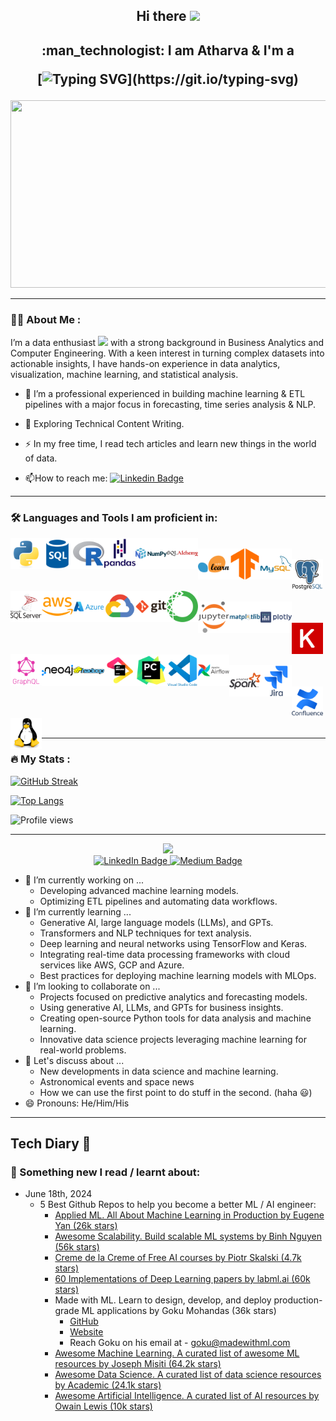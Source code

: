 <h2 align='center'>Hi there <img src="https://media.giphy.com/media/hvRJCLFzcasrR4ia7z/giphy.gif" width="30px"/></h2>

<h2 align='center'>:man_technologist: I am Atharva & I'm a 

[![Typing SVG](https://readme-typing-svg.demolab.com?font=Fira+Code&weight=200&size=16&pause=1000&color=FFFFFF&random=false&width=435&lines=Data+Scientist.;Data+Engineer.;Data+Analyst.;Machine+Learning+Engineer.)](https://git.io/typing-svg)
</h2> 

<div align="center">
  <img src="https://media.giphy.com/media/dWesBcTLavkZuG35MI/giphy.gif" width="600" height="300"/>
</div>

---

### :man_technologist: About Me :
I’m a data enthusiast <img src="https://media.giphy.com/media/WUlplcMpOCEmTGBtBW/giphy.gif" width="30"> with a strong background in Business Analytics and Computer Engineering. With a keen interest in turning complex datasets into actionable insights, I have hands-on experience in data analytics, visualization, machine learning, and statistical analysis.
- :telescope: I’m a professional experienced in building machine learning & ETL pipelines with a major focus in forecasting, time series analysis & NLP.

- :seedling: Exploring Technical Content Writing.

- :zap: In my free time, I read tech articles and learn new things in the world of data.

- :mailbox:How to reach me: [![Linkedin Badge](https://img.shields.io/badge/-kakbar-blue?style=flat&logo=Linkedin&logoColor=white)](https://www.linkedin.com/in/attharvaj3147/)

---

### :hammer_and_wrench: Languages and Tools I am proficient in:
<div>
  <img src="https://github.com/devicons/devicon/blob/master/icons/python/python-original.svg" title="Python" alt="Python" width="50" height="50" style="float:left; margin-right: 40;"/>&nbsp;&nbsp;&nbsp;&nbsp;&nbsp;&nbsp;
  <img src="https://github.com/devicons/devicon/blob/master/icons/azuresqldatabase/azuresqldatabase-plain.svg" title="SQL" alt="SQL" width="50" height="50" style="float:left; margin-right: 40;"/>&nbsp;&nbsp;&nbsp;&nbsp;&nbsp;&nbsp;
  <img src="https://github.com/devicons/devicon/blob/master/icons/r/r-original.svg" title="R" alt="R" width="50" height="50" style="float:left; margin-right: 40;"/>&nbsp;&nbsp;&nbsp;&nbsp;&nbsp;&nbsp;
  <img src="https://github.com/devicons/devicon/blob/master/icons/pandas/pandas-original-wordmark.svg" title="pandas" alt="pandas" width="50" height="50" style="float:left; margin-right: 40;"/>&nbsp;&nbsp;&nbsp;&nbsp;&nbsp;&nbsp;
  <img src="https://github.com/devicons/devicon/blob/master/icons/numpy/numpy-original-wordmark.svg" title="numpy" alt="Numpy" width="50" height="50" style="float:left; margin-right: 40;"/>&nbsp;&nbsp;&nbsp;&nbsp;&nbsp;&nbsp;
  <img src="https://github.com/devicons/devicon/blob/master/icons/sqlalchemy/sqlalchemy-original-wordmark.svg" title="sqlalchemy" alt="sqlalchemy" width="50" height="50" style="float:left; margin-right: 40;"/>&nbsp;&nbsp;&nbsp;&nbsp;&nbsp;&nbsp;
  <img src="https://github.com/devicons/devicon/blob/master/icons/scikitlearn/scikitlearn-original.svg" title="sklearn" alt="sklearn" width="50" height="50" style="float:left; margin-right: 40;"/>&nbsp;&nbsp;&nbsp;&nbsp;&nbsp;&nbsp;
  <img src="https://github.com/devicons/devicon/blob/master/icons/tensorflow/tensorflow-original.svg" title="tensorflow" alt="tensorflow" width="50" height="50" style="float:left; margin-right: 40;"/>&nbsp;&nbsp;&nbsp;&nbsp;&nbsp;&nbsp;
  <img src="https://github.com/devicons/devicon/blob/master/icons/mysql/mysql-original-wordmark.svg" title="MySQL"  alt="MySQL" width="50" height="50" style="float:left; margin-right: 40;"/>&nbsp;&nbsp;&nbsp;&nbsp;&nbsp;&nbsp;
  <img src="https://github.com/devicons/devicon/blob/master/icons/postgresql/postgresql-original-wordmark.svg" title="PostgreSQL"  alt="PostgreSQL" width="50" height="50" style="float:left; margin-right: 40;"/>&nbsp;&nbsp;&nbsp;&nbsp;&nbsp;&nbsp;
  <img src="https://github.com/devicons/devicon/blob/master/icons/microsoftsqlserver/microsoftsqlserver-original-wordmark.svg" title="Microsoft SQL Server"  alt="Microsoft SQL Server" width="50" height="50" style="float:left; margin-right: 40;"/>&nbsp;&nbsp;&nbsp;&nbsp;&nbsp;&nbsp;
  <img src="https://github.com/devicons/devicon/blob/master/icons/amazonwebservices/amazonwebservices-plain-wordmark.svg" title="AWS" alt="AWS" width="50" height="50" style="float:left; margin-right: 40;"/>&nbsp;&nbsp;&nbsp;&nbsp;&nbsp;&nbsp;
  <img src="https://github.com/devicons/devicon/blob/master/icons/azure/azure-original-wordmark.svg" title="Azure" alt="Azure" width="50" height="50" style="float:left; margin-right: 40;"/>&nbsp;&nbsp;&nbsp;&nbsp;&nbsp;&nbsp;
  <img src="https://github.com/devicons/devicon/blob/master/icons/googlecloud/googlecloud-original.svg" title="Google Cloud Platform" alt="Google Cloud Platform" width="50" height="50" style="float:left; margin-right: 40;"/>&nbsp;&nbsp;&nbsp;&nbsp;&nbsp;&nbsp;
  <img src="https://github.com/devicons/devicon/blob/master/icons/git/git-original-wordmark.svg" title="Git" **alt="Git" width="50" height="50" style="float:left; margin-right: 40;"/>&nbsp;&nbsp;&nbsp;&nbsp;&nbsp;&nbsp;
  <img src="https://github.com/devicons/devicon/blob/master/icons/anaconda/anaconda-original.svg" title="Anaconda" **alt="Anaconda" width="50" height="50" style="float:left; margin-right: 40;"/>&nbsp;&nbsp;&nbsp;&nbsp;&nbsp;&nbsp;
  <img src="https://github.com/devicons/devicon/blob/master/icons/jupyter/jupyter-original-wordmark.svg" title="Jupyter" **alt="Jupyter" width="50" height="50" style="float:left; margin-right: 40;"/>&nbsp;&nbsp;&nbsp;&nbsp;&nbsp;&nbsp;
  <img src="https://github.com/devicons/devicon/blob/master/icons/matplotlib/matplotlib-original-wordmark.svg" title="Matplotlib" **alt="Matplotlib" width="50" height="50" style="float:left; margin-right: 40;"/>&nbsp;&nbsp;&nbsp;&nbsp;&nbsp;&nbsp;
  <img src="https://github.com/devicons/devicon/blob/master/icons/plotly/plotly-original-wordmark.svg" title="plotly" **alt="plotly" width="50" height="50" style="float:left; margin-right: 40;"/>&nbsp;&nbsp;&nbsp;&nbsp;&nbsp;&nbsp;
  <img src="https://github.com/devicons/devicon/blob/master/icons/keras/keras-original.svg" title="keras" **alt="keras" width="50" height="50" style="float:left; margin-right: 40;"/>&nbsp;&nbsp;&nbsp;&nbsp;&nbsp;&nbsp;
  <img src="https://github.com/devicons/devicon/blob/master/icons/graphql/graphql-plain-wordmark.svg" title="graphql" **alt="graphql" width="50" height="50" style="float:left; margin-right: 40;"/>&nbsp;&nbsp;&nbsp;&nbsp;&nbsp;&nbsp;
  <img src="https://github.com/devicons/devicon/blob/master/icons/neo4j/neo4j-original-wordmark.svg" title="Neo4j" **alt="Neo4j" width="50" height="50" style="float:left; margin-right: 40;"/>&nbsp;&nbsp;&nbsp;&nbsp;&nbsp;&nbsp;
  <img src="https://github.com/devicons/devicon/blob/master/icons/hadoop/hadoop-original-wordmark.svg" title="hadoop" **alt="hadoop" width="50" height="50" style="float:left; margin-right: 40;"/>&nbsp;&nbsp;&nbsp;&nbsp;&nbsp;&nbsp;
  <img src="https://github.com/devicons/devicon/blob/master/icons/jetbrains/jetbrains-original.svg" title="Jetbrains" **alt="Jetbrains" width="50" height="50" style="float:left; margin-right: 40;"/>&nbsp;&nbsp;&nbsp;&nbsp;&nbsp;&nbsp;
  <img src="https://github.com/devicons/devicon/blob/master/icons/pycharm/pycharm-original.svg" title="PyCharm" **alt="PyCharm" width="50" height="50" style="float:left; margin-right: 40;"/>&nbsp;&nbsp;&nbsp;&nbsp;&nbsp;&nbsp;
  <img src="https://github.com/devicons/devicon/blob/master/icons/vscode/vscode-original-wordmark.svg" title="vscode" **alt="vscode" width="50" height="50" style="float:left; margin-right: 40;"/>&nbsp;&nbsp;&nbsp;&nbsp;&nbsp;&nbsp;
  <img src="https://github.com/devicons/devicon/blob/master/icons/apacheairflow/apacheairflow-original-wordmark.svg" title="Airflow" **alt="Airflow" width="50" height="50" style="float:left; margin-right: 40;"/>&nbsp;&nbsp;&nbsp;&nbsp;&nbsp;&nbsp;
  <img src="https://github.com/devicons/devicon/blob/master/icons/apachespark/apachespark-original-wordmark.svg" title="Spark" **alt="Spark" width="50" height="50" style="float:left; margin-right: 40;"/>&nbsp;&nbsp;&nbsp;&nbsp;&nbsp;&nbsp;
  <img src="https://github.com/devicons/devicon/blob/master/icons/jira/jira-original-wordmark.svg" title="jira" **alt="jira" width="50" height="50" style="float:left; margin-right: 40;"/>&nbsp;&nbsp;&nbsp;&nbsp;&nbsp;&nbsp;
  <img src="https://github.com/devicons/devicon/blob/master/icons/confluence/confluence-original-wordmark.svg" title="confluence" **alt="confluence" width="50" height="50" style="float:left; margin-right: 40;"/>&nbsp;&nbsp;&nbsp;&nbsp;&nbsp;&nbsp;
  <img src="https://github.com/devicons/devicon/blob/master/icons/linux/linux-original.svg" title="linux" **alt="linux" width="50" height="50" style="float:left; margin-right: 40;"/>&nbsp;&nbsp;&nbsp;&nbsp;&nbsp;&nbsp;
</div>

---

### :fire: My Stats :
[![GitHub Streak](http://github-readme-streak-stats.herokuapp.com?user=attharva-j&theme=dark&background=000000)](https://git.io/streak-stats)

[![Top Langs](https://github-readme-stats.vercel.app/api/top-langs/?username=attharva-j&layout=compact&theme=vision-friendly-dark)](https://github.com/anuraghazra/github-readme-stats)

![Profile views](https://gpvc.arturio.dev/[attharva-j])

---
<div id="header" align="center">
  <img src="https://media.giphy.com/media/M9gbBd9nbDrOTu1Mqx/giphy.gif" width="100"/>
<!--   <img class="me" src="http://gravatar.com/avatar/25b1fc64ba12614875c1e467d7e4c86e?s=512" alt="" /> -->
</div>

<div id="badges" align='center'>
  <a href="https://www.linkedin.com/in/attharvaj3147/">
    <img src="https://img.shields.io/badge/LinkedIn-blue?style=for-the-badge&logo=linkedin&logoColor=white" alt="LinkedIn Badge"/>
  </a>
  <a href="https://athex25.medium.com/">
    <img src="https://img.shields.io/badge/Medium-black?style=for-the-badge&logo=medium&logoColor=white" alt="Medium Badge"/>
  </a>
</div>


<!--
**attharva-j/attharva-j** is a ✨ _special_ ✨ repository because its `README.md` (this file) appears on your GitHub profile. -->

<!-- Here are some ideas to get you started: -->

- 🔭 I’m currently working on ...
  - Developing advanced machine learning models.
  - Optimizing ETL pipelines and automating data workflows.
- 🌱 I’m currently learning ...
  - Generative AI, large language models (LLMs), and GPTs.
  - Transformers and NLP techniques for text analysis.
  - Deep learning and neural networks using TensorFlow and Keras.
  - Integrating real-time data processing frameworks with cloud services like AWS, GCP and Azure.
  - Best practices for deploying machine learning models with MLOps.
- 👯 I’m looking to collaborate on ...
  - Projects focused on predictive analytics and forecasting models.
  - Using generative AI, LLMs, and GPTs for business insights.
  - Creating open-source Python tools for data analysis and machine learning.
  - Innovative data science projects leveraging machine learning for real-world problems.
- 💬 Let's discuss about ...
  - New developments in data science and machine learning.
  - Astronomical events and space news
  - How we can use the first point to do stuff in the second. (haha 😃)
- 😄 Pronouns: He/Him/His

---
## Tech Diary 📖
### 🔎 Something new I read / learnt about:
- June 18th, 2024
  - 5 Best Github Repos to help you become a better ML / AI engineer:
    - [Applied ML. All About Machine Learning in Production by Eugene Yan (26k stars)](https://github.com/eugeneyan/applied-ml)
    - [Awesome Scalability. Build scalable ML systems by Binh Nguyen (56k stars)](https://github.com/binhnguyennus/awesome-scalability)
    - [Creme de la Creme of Free AI courses by Piotr Skalski (4.7k stars)](https://github.com/SkalskiP/courses)
    - [60 Implementations of Deep Learning papers by labml.ai (60k stars)](https://github.com/labmlai/annotated_deep_learning_paper_implementations)
    - Made with ML. Learn to design, develop, and deploy production-grade ML applications by Goku Mohandas (36k stars)
      - [GitHub](https://github.com/GokuMohandas/Made-With-ML)
      - [Website](https://madewithml.com/)
      - Reach Goku on his email at - goku@madewithml.com 
    - [Awesome Machine Learning. A curated list of awesome ML resources by Joseph Misiti (64.2k stars)](https://github.com/josephmisiti/awesome-machine-learning)
    - [Awesome Data Science. A curated list of data science resources by Academic (24.1k stars)](https://github.com/academic/awesome-datascience)
    - [Awesome Artificial Intelligence. A curated list of AI resources by Owain Lewis (10k stars)](https://github.com/owainlewis/awesome-artificial-intelligence)
